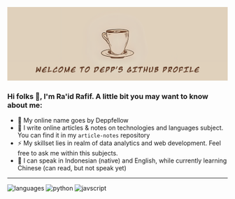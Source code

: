 <!--
**deppfellow/deppfellow** is a ✨ _special_ ✨ repository because its `README.md` (this file) appears on your GitHub profile.

Here are some ideas to get you started:

- 🔭 I’m currently working on ...
- 🌱 I’m currently learning ...
- 👯 I’m looking to collaborate on ...
- 🤔 I’m looking for help with ...
- 💬 Ask me about ...
- 📫 How to reach me: ...
- 😄 Pronouns: ...
- ⚡ Fun fact: ...
-->

![Banner](https://github.com/deppfellow/deppfellow/blob/d9be809caa5eaa00f950cd03cd46d0bf08b4714f/asset/header.png)

### Hi folks 👋, I'm Ra'id Rafif. A little bit you may want to know about me:
- 🔭 My online name goes by Deppfellow
- 🌱 I write online articles & notes on technologies and languages subject. You can find it in my `article-notes` repository
- ⚡ My skillset lies in realm of data analytics and web development. Feel free to ask me within this subjects.
- 👯 I can speak in Indonesian (native) and English, while currently learning Chinese (can read, but not speak yet)

---
![languages](https://img.shields.io/static/v1?label=&message=languages:&color=111&style=flat-square)
![python](https://img.shields.io/static/v1?logo=python&label=&message=python&color=36465D&logoColor=AAA&style=flat-square&link=)
![javscript](https://img.shields.io/static/v1?logo=javascript&label=&message=javascript&color=36465D&logoColor=AAA&style=flat-square&link=)
